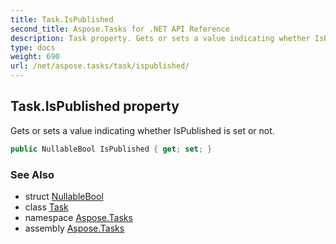```yaml
---
title: Task.IsPublished
second_title: Aspose.Tasks for .NET API Reference
description: Task property. Gets or sets a value indicating whether IsPublished is set or not
type: docs
weight: 690
url: /net/aspose.tasks/task/ispublished/
---
```

## Task.IsPublished property

Gets or sets a value indicating whether IsPublished is set or not.

```csharp
public NullableBool IsPublished { get; set; }
```

### See Also

* struct [NullableBool](../../nullablebool/)
* class [Task](../)
* namespace [Aspose.Tasks](../../task/)
* assembly [Aspose.Tasks](../../../)



